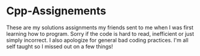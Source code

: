 # Cpp-Assignements
These are my solutions assignments my friends sent to me when I was first learning how to program. Sorry if the code is hard to read, inefficient or just simply incorrect. I also apologize for general bad coding practices. I'm all self taught so I missed out on a few things!
